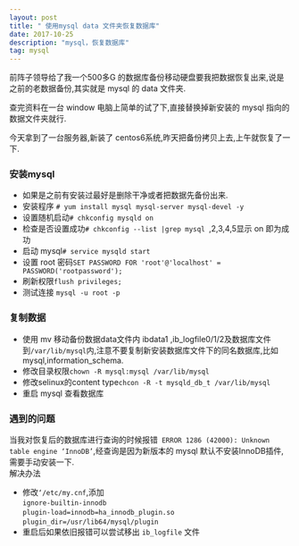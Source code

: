 ```yaml
---
layout: post
title: " 使用mysql data 文件夹恢复数据库"
date: 2017-10-25
description: "mysql，恢复数据库"
tag: mysql
---   
```


前阵子领导给了我一个500多G 的数据库备份移动硬盘要我把数据恢复出来,说是之前的老数据备份,其实就是 mysql 的 data 文件夹.  

查完资料在一台 window 电脑上简单的试了下,直接替换掉新安装的 mysql 指向的数据文件夹就行.  

今天拿到了一台服务器,新装了 centos6系统,昨天把备份拷贝上去,上午就恢复了一下.

### 安装mysql
- 如果是之前有安装过最好是删除干净或者把数据先备份出来.
- 安装程序
`# yum install mysql mysql-server mysql-devel -y`
- 设置随机启动`# chkconfig mysqld on`
- 检查是否设置成功`# chkconfig --list |grep mysql `,2,3,4,5显示 on 即为成功
- 启动 mysql`# service mysqld start `
- 设置 root 密码`SET PASSWORD FOR 'root'@'localhost' = PASSWORD('rootpassword');`
- 刷新权限`flush privileges;`
- 测试连接 `mysql -u root -p`

### 复制数据
- 使用 mv 移动备份数据data文件内 ibdata1 ,ib_logfile0/1/2及数据库文件到`/var/lib/mysql`内,注意不要复制新安装数据库文件下的同名数据库,比如 mysql,information_schema.
- 修改目录权限`chown -R mysql:mysql /var/lib/mysql`
- 修改selinux的content type`chcon -R -t mysqld_db_t /var/lib/mysql`
- 重启 mysql 查看数据库

### 遇到的问题
 当我对恢复后的数据库进行查询的时候报错` ERROR 1286 (42000): Unknown table engine ‘InnoDB’`,经查询是因为新版本的 mysql 默认不安装InnoDB插件,需要手动安装一下.   
解决办法   

 - 修改`‘/etc/my.cnf`,添加  
 `ignore-builtin-innodb`  
`plugin-load=innodb=ha_innodb_plugin.so` 
`plugin_dir=/usr/lib64/mysql/plugin` 
 - 重启后如果依旧报错可以尝试移出 `ib_logfile` 文件
 